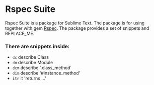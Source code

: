 # Rspec Suite

Rspec Suite is a package for Sublime Text.
The package is for using together with gem [Rspec](https://github.com/rspec/rspec).
The package provides a set of snippets and REPLACE_ME.

### There are snippets inside:
* `dc` describe Class
* `dm` describe Module
* `dcm` describe '.class_method'
* `dim` describe '#instance_method'
* `itr` it 'returns ...'
